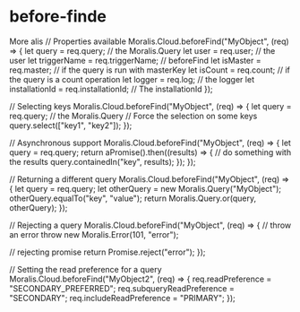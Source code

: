# before-finde
More alis
// Properties available
Moralis.Cloud.beforeFind("MyObject", (req) => {
  let query = req.query; // the Moralis.Query
  let user = req.user; // the user
  let triggerName = req.triggerName; // beforeFind
  let isMaster = req.master; // if the query is run with masterKey
  let isCount = req.count; // if the query is a count operation
  let logger = req.log; // the logger
  let installationId = req.installationId; // The installationId
});

// Selecting keys
Moralis.Cloud.beforeFind("MyObject", (req) => {
  let query = req.query; // the Moralis.Query
  // Force the selection on some keys
  query.select(["key1", "key2"]);
});

// Asynchronous support
Moralis.Cloud.beforeFind("MyObject", (req) => {
  let query = req.query;
  return aPromise().then((results) => {
    // do something with the results
    query.containedIn("key", results);
  });
});

// Returning a different query
Moralis.Cloud.beforeFind("MyObject", (req) => {
  let query = req.query;
  let otherQuery = new Moralis.Query("MyObject");
  otherQuery.equalTo("key", "value");
  return Moralis.Query.or(query, otherQuery);
});

// Rejecting a query
Moralis.Cloud.beforeFind("MyObject", (req) => {
  // throw an error
  throw new Moralis.Error(101, "error");

  // rejecting promise
  return Promise.reject("error");
});

// Setting the read preference for a query
Moralis.Cloud.beforeFind("MyObject2", (req) => {
  req.readPreference = "SECONDARY_PREFERRED";
  req.subqueryReadPreference = "SECONDARY";
  req.includeReadPreference = "PRIMARY";
});
